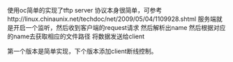 
使用oc简单的实现了tftp server
协议本身很简单，可参考http://linux.chinaunix.net/techdoc/net/2009/05/04/1109928.shtml
服务端就是开启一个监听，然后收到客户端的request请求 然后解析出name  然后根据对应的name去获取相应的文件路径 将数据发送给client

第一个版本是简单实现，下个版本添加client断线控制。

